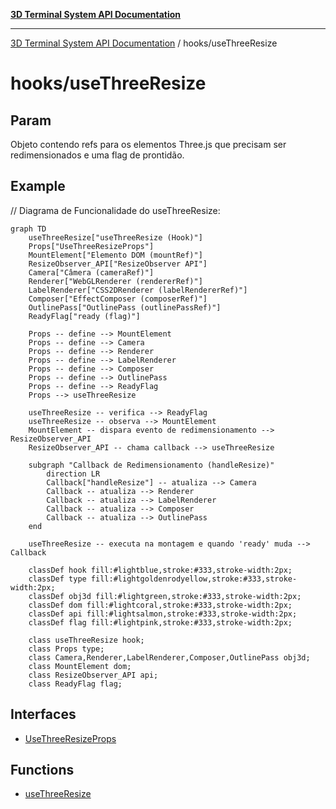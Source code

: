 [**3D Terminal System API Documentation**](../../README.md)

***

[3D Terminal System API Documentation](../../README.md) / hooks/useThreeResize

# hooks/useThreeResize

## Param

Objeto contendo refs para os elementos Three.js que precisam ser redimensionados e uma flag de prontidão.

## Example

// Diagrama de Funcionalidade do useThreeResize:
```mermaid
graph TD
    useThreeResize["useThreeResize (Hook)"]
    Props["UseThreeResizeProps"]
    MountElement["Elemento DOM (mountRef)"]
    ResizeObserver_API["ResizeObserver API"]
    Camera["Câmera (cameraRef)"]
    Renderer["WebGLRenderer (rendererRef)"]
    LabelRenderer["CSS2DRenderer (labelRendererRef)"]
    Composer["EffectComposer (composerRef)"]
    OutlinePass["OutlinePass (outlinePassRef)"]
    ReadyFlag["ready (flag)"]

    Props -- define --> MountElement
    Props -- define --> Camera
    Props -- define --> Renderer
    Props -- define --> LabelRenderer
    Props -- define --> Composer
    Props -- define --> OutlinePass
    Props -- define --> ReadyFlag
    Props --> useThreeResize

    useThreeResize -- verifica --> ReadyFlag
    useThreeResize -- observa --> MountElement
    MountElement -- dispara evento de redimensionamento --> ResizeObserver_API
    ResizeObserver_API -- chama callback --> useThreeResize

    subgraph "Callback de Redimensionamento (handleResize)"
        direction LR
        Callback["handleResize"] -- atualiza --> Camera
        Callback -- atualiza --> Renderer
        Callback -- atualiza --> LabelRenderer
        Callback -- atualiza --> Composer
        Callback -- atualiza --> OutlinePass
    end

    useThreeResize -- executa na montagem e quando 'ready' muda --> Callback

    classDef hook fill:#lightblue,stroke:#333,stroke-width:2px;
    classDef type fill:#lightgoldenrodyellow,stroke:#333,stroke-width:2px;
    classDef obj3d fill:#lightgreen,stroke:#333,stroke-width:2px;
    classDef dom fill:#lightcoral,stroke:#333,stroke-width:2px;
    classDef api fill:#lightsalmon,stroke:#333,stroke-width:2px;
    classDef flag fill:#lightpink,stroke:#333,stroke-width:2px;

    class useThreeResize hook;
    class Props type;
    class Camera,Renderer,LabelRenderer,Composer,OutlinePass obj3d;
    class MountElement dom;
    class ResizeObserver_API api;
    class ReadyFlag flag;
```

## Interfaces

- [UseThreeResizeProps](interfaces/UseThreeResizeProps.md)

## Functions

- [useThreeResize](functions/useThreeResize.md)
